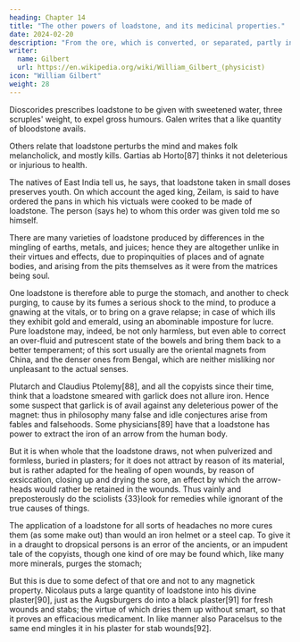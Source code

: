 ```yaml
---
heading: Chapter 14
title: "The other powers of loadstone, and its medicinal properties."
date: 2024-02-20
description: "From the ore, which is converted, or separated, partly into metal, partly into slag, by the intense heat of fires, iron is smelted in the first furnaces in a space of 8-12 hours"
writer:
  name: Gilbert
  url: https://en.wikipedia.org/wiki/William_Gilbert_(physicist)
icon: "William Gilbert"
weight: 28
---
```




Dioscorides prescribes loadstone to be given with sweetened water, three scruples' weight, to expel gross humours. Galen writes that a like quantity of bloodstone avails. 

Others relate that loadstone perturbs the mind and makes folk melancholick, and mostly kills. Gartias ab Horto[87] thinks it not deleterious or injurious to health. 

The natives of East India tell us, he says, that loadstone taken in small doses preserves youth. On which account the aged king, Zeilam, is said to have ordered the pans in which his victuals were cooked to be made of loadstone. The person (says he) to whom this order was given told me so himself. 

There are many varieties of loadstone produced by differences in the mingling of earths, metals, and juices; hence they are altogether unlike in their virtues and effects, due to propinquities of places and of agnate bodies, and arising from the pits themselves as it were from the matrices being soul. 

One loadstone is therefore able to purge the stomach, and another to check purging, to cause by its fumes a serious shock to the mind, to produce a gnawing at the vitals, or to bring on a grave relapse; in case of which ills they exhibit gold and emerald, using an abominable imposture for lucre. Pure loadstone may, indeed, be not only harmless, but even able to correct an over-fluid and putrescent state of the bowels and bring them back to a better temperament; of this sort usually are the oriental magnets from China, and the denser ones from Bengal, which are neither misliking nor unpleasant to the actual senses. 

Plutarch and Claudius Ptolemy[88], and all the copyists since their time, think that a loadstone smeared with garlick does not allure iron. Hence some suspect that garlick is of avail against any deleterious power of the magnet: thus in philosophy many false and idle conjectures arise from fables and falsehoods. Some physicians[89] have that a loadstone has power to extract the iron of an arrow from the human body. 

But it is when whole that the loadstone draws, not when pulverized and formless, buried in plasters; for it does not attract by reason of its material, but is rather adapted for the healing of open wounds, by reason of exsiccation, closing up and drying the sore, an effect by which the arrow-heads would rather be retained in the wounds. Thus vainly and preposterously do the sciolists {33}look for remedies while ignorant of the true causes of things. 

The application of a loadstone for all sorts of headaches no more cures them (as some make out) than would an iron helmet or a steel cap. To give it in a draught to dropsical persons is an error of the ancients, or an impudent tale of the copyists, though one kind of ore may be found which, like many more minerals, purges the stomach; 

But this is due to some defect of that ore and not to any magnetick property. Nicolaus puts a large quantity of loadstone into his divine plaster[90], just as the Augsburgers do into a black plaster[91] for fresh wounds and stabs; the virtue of which dries them up without smart, so that it proves an efficacious medicament. In like manner also Paracelsus to the same end mingles it in his plaster for stab wounds[92].
